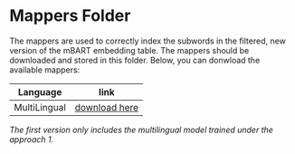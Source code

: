 # Mappers Folder

The mappers are used to correctly index the subwords in the filtered, new version of the mBART embedding table. The mappers should be downloaded and stored in this folder.
Below, you can donwload the available mappers:

| Language | link | 
| ------------- | ------------- |
| MultiLingual | [download here](https://drive.google.com/file/d/1CbPKglVKCUkMsBif68t0pLpBYmZ6bkYZ/view?usp=sharing)

_The first version only includes the multilingual model trained under the approach 1._

